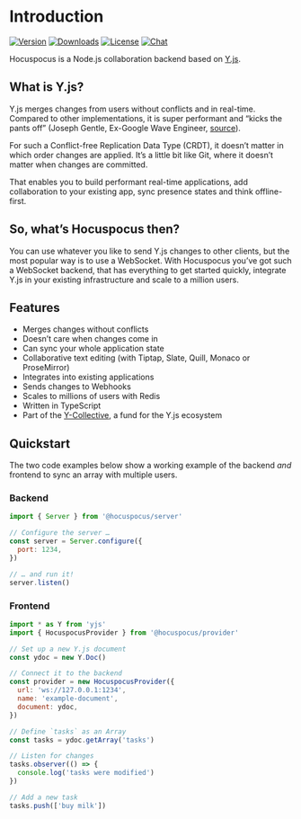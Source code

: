 # Introduction
[![Version](https://img.shields.io/npm/v/@hocuspocus/server.svg?label=version)](https://www.npmjs.com/package/@hocuspocus/server)
[![Downloads](https://img.shields.io/npm/dm/@hocuspocus/server.svg)](https://npmcharts.com/compare/@hocuspocus/server?minimal=true)
[![License](https://img.shields.io/npm/l/@hocuspocus/server.svg)](https://www.npmjs.com/package/@hocuspocus/server)
[![Chat](https://img.shields.io/badge/chat-on%20discord-7289da.svg?sanitize=true)](https://discord.gg/WtJ49jGshW)

Hocuspocus is a Node.js collaboration backend based on [Y.js](https://github.com/yjs/yjs).

## What is Y.js?
Y.js merges changes from users without conflicts and in real-time. Compared to other implementations, it is super performant and “kicks the pants off” (Joseph Gentle, Ex-Google Wave Engineer, [source](https://josephg.com/blog/crdts-are-the-future/)).

For such a Conflict-free Replication Data Type (CRDT), it doesn’t matter in which order changes are applied. It’s a little bit like Git, where it doesn’t matter when changes are committed.

That enables you to build performant real-time applications, add collaboration to your existing app, sync presence states and think offline-first.

## So, what’s Hocuspocus then?
You can use whatever you like to send Y.js changes to other clients, but the most popular way is to use a WebSocket. With Hocuspocus you’ve got such a WebSocket backend, that has everything to get started quickly, integrate Y.js in your existing infrastructure and scale to a million users.

## Features
* Merges changes without conflicts
* Doesn’t care when changes come in
* Can sync your whole application state
* Collaborative text editing (with Tiptap, Slate, Quill, Monaco or ProseMirror)
* Integrates into existing applications
* Sends changes to Webhooks
* Scales to millions of users with Redis
* Written in TypeScript
* Part of the [Y-Collective](https://opencollective.com/y-collective), a fund for the Y.js ecosystem

## Quickstart
The two code examples below show a working example of the backend *and* frontend to sync an array with multiple users.

### Backend
```js
import { Server } from '@hocuspocus/server'

// Configure the server …
const server = Server.configure({
  port: 1234,
})

// … and run it!
server.listen()
```

### Frontend
```js
import * as Y from 'yjs'
import { HocuspocusProvider } from '@hocuspocus/provider'

// Set up a new Y.js document
const ydoc = new Y.Doc()

// Connect it to the backend
const provider = new HocuspocusProvider({
  url: 'ws://127.0.0.1:1234',
  name: 'example-document',
  document: ydoc,
})

// Define `tasks` as an Array
const tasks = ydoc.getArray('tasks')

// Listen for changes
tasks.observer(() => {
  console.log('tasks were modified')
})

// Add a new task
tasks.push(['buy milk'])
```
